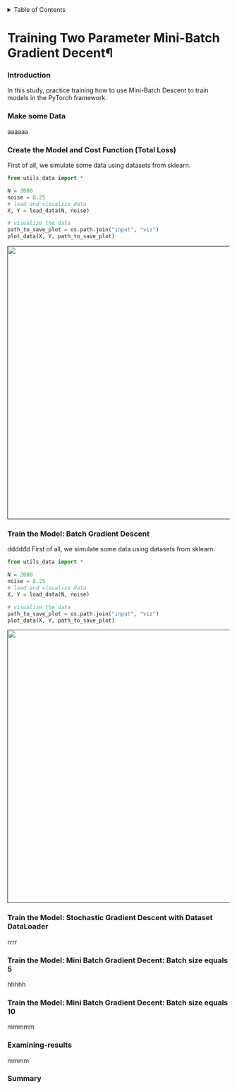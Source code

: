 <details>
  <summary>Table of Contents</summary>
  <ol>
    <li>
      <a href="#introduction">Introduction</a>
    </li>
    <li><a href="#Make some Data">Make some Data</a></li>
    <li><a href="#Create the Model and Cost Function (Total Loss)">Create the Model and Cost Function (Total Loss)</a></li>
    <li><a href="#Train the Model: Batch Gradient Descent">Train the Model: Batch Gradient Descent</a></li>
    <li><a href="#Train the Model: Stochastic Gradient Descent with Dataset DataLoader">Train the Model: Stochastic Gradient Descent with Dataset DataLoader</a></li>
    <li><a href="#Train the Model: Mini Batch Gradient Decent: Batch size equals 5">Train the Model: Mini Batch Gradient Decent: Batch size equals 5</a></li>
    <li><a href="#Train the Model: Mini Batch Gradient Decent: Batch size equals 10">Train the Model: Mini Batch Gradient Decent: Batch size equals 10</a></li>
    <li><a href="#examining-results">Examining results</a></li>
    <li><a href="#summary">Summary</a></li>

  </ol>
</details>

# Training Two Parameter Mini-Batch Gradient Decent¶

### Introduction
In this study, practice training how to use Mini-Batch Descent to train models in the PyTorch framework.




### Make some Data
aaaaaa
### Create the Model and Cost Function (Total Loss)

First of all, we simulate some data using datasets from sklearn.

```python
from utils_data import *

N = 2000
noise = 0.25
# load and visualize data
X, Y = load_data(N, noise)

# visualize the data
path_to_save_plot = os.path.join("input", "viz")
plot_data(X, Y, path_to_save_plot)
```

<p align="center">
  <a href="">
    <img src="/input/viz/viz.png" width="620" alt=""/>
  </a>
</p>



### Train the Model: Batch Gradient Descent
ddddđd
First of all, we simulate some data using datasets from sklearn.

```python
from utils_data import *

N = 2000
noise = 0.25
# load and visualize data
X, Y = load_data(N, noise)

# visualize the data
path_to_save_plot = os.path.join("input", "viz")
plot_data(X, Y, path_to_save_plot)
```

<p align="center">
  <a href="">
    <img src="/input/viz/viz.png" width="620" alt=""/>
  </a>
</p>

### Train the Model: Stochastic Gradient Descent with Dataset DataLoader




rrrr
### Train the Model: Mini Batch Gradient Decent: Batch size equals 5




hhhhh
### Train the Model: Mini Batch Gradient Decent: Batch size equals 10




mmmmm
### Examining-results
mmmm







### Summary

